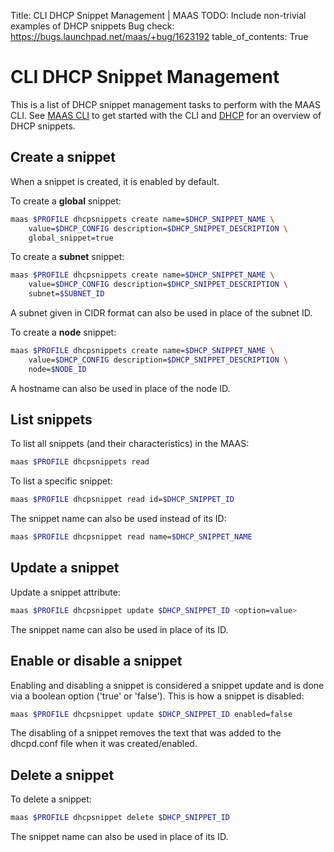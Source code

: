 Title: CLI DHCP Snippet Management | MAAS
TODO:  Include non-trivial examples of DHCP snippets
       Bug check: https://bugs.launchpad.net/maas/+bug/1623192
table_of_contents: True


# CLI DHCP Snippet Management

This is a list of DHCP snippet management tasks to perform with the MAAS CLI.
See [MAAS CLI][manage-cli] to get started with the CLI and
[DHCP][dhcp-snippets] for an overview of DHCP snippets.


## Create a snippet

When a snippet is created, it is enabled by default.

To create a **global** snippet:

```bash
maas $PROFILE dhcpsnippets create name=$DHCP_SNIPPET_NAME \
	value=$DHCP_CONFIG description=$DHCP_SNIPPET_DESCRIPTION \
	global_snippet=true
```

To create a **subnet** snippet:

```bash
maas $PROFILE dhcpsnippets create name=$DHCP_SNIPPET_NAME \
	value=$DHCP_CONFIG description=$DHCP_SNIPPET_DESCRIPTION \
	subnet=$SUBNET_ID
```

A subnet given in CIDR format can also be used in place of the subnet ID.

To create a **node** snippet:

```bash
maas $PROFILE dhcpsnippets create name=$DHCP_SNIPPET_NAME \
	value=$DHCP_CONFIG description=$DHCP_SNIPPET_DESCRIPTION \
	node=$NODE_ID
```

A hostname can also be used in place of the node ID.


## List snippets

To list all snippets (and their characteristics) in the MAAS:

```bash
maas $PROFILE dhcpsnippets read
```

To list a specific snippet:

```bash
maas $PROFILE dhcpsnippet read id=$DHCP_SNIPPET_ID
```

The snippet name can also be used instead of its ID:

```bash
maas $PROFILE dhcpsnippet read name=$DHCP_SNIPPET_NAME
```


## Update a snippet

Update a snippet attribute:

```bash
maas $PROFILE dhcpsnippet update $DHCP_SNIPPET_ID <option=value>
```

The snippet name can also be used in place of its ID.


## Enable or disable a snippet

Enabling and disabling a snippet is considered a snippet update and is done via
a boolean option ('true' or 'false'). This is how a snippet is disabled:

```bash
maas $PROFILE dhcpsnippet update $DHCP_SNIPPET_ID enabled=false
```

The disabling of a snippet removes the text that was added to the dhcpd.conf
file when it was created/enabled.

<!--

THE USEFULNESS OF THIS IS QUESTIONABLE. IT MAY BELONG IN THE DEFINITIVE CLI
DOCUMENTATION. LET'S LEAVE THIS OUT FOR NOW.

## DHCP Snippet value history

MAAS stores the complete history of changes made to the DHCP Snippet's value.
MAAS only uses the latest revision of the value when writing dhcpd.conf.

### Reverting a value

!!! Warning: Reverting a value will result in all later versions being deleted!

The revert operation allows the user to revert to a previous value. When
specifying what to revert to the user can either provide the value id or a
negative number representing how many revisions to go back:

```bash
maas $PROFILE dhcpsnippet revert <DHCP Snippet id or name> to=<value id or negative number>
```

-->

## Delete a snippet

To delete a snippet:

```bash
maas $PROFILE dhcpsnippet delete $DHCP_SNIPPET_ID
```

The snippet name can also be used in place of its ID.


<!-- LINKS -->

[manage-cli]: manage-cli.md
[dhcp-snippets]: installconfig-network-dhcp.md#dhcp-snippets
